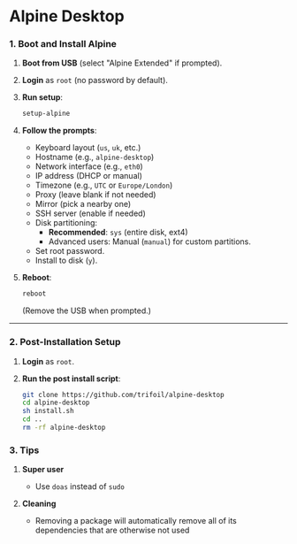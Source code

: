 # Alpine Desktop 

### **1. Boot and Install Alpine**
1. **Boot from USB** (select "Alpine Extended" if prompted).
2. **Login** as `root` (no password by default).
3. **Run setup**:
   ```bash
   setup-alpine
   ```
4. **Follow the prompts**:
   - Keyboard layout (`us`, `uk`, etc.)
   - Hostname (e.g., `alpine-desktop`)
   - Network interface (e.g., `eth0`)
   - IP address (DHCP or manual)
   - Timezone (e.g., `UTC` or `Europe/London`)
   - Proxy (leave blank if not needed)
   - Mirror (pick a nearby one)
   - SSH server (enable if needed)
   - Disk partitioning:
     - **Recommended**: `sys` (entire disk, ext4)
     - Advanced users: Manual (`manual`) for custom partitions.
   - Set root password.
   - Install to disk (`y`).

5. **Reboot**:
   ```bash
   reboot
   ```
   (Remove the USB when prompted.)

---

### **2. Post-Installation Setup**
1. **Login** as `root`.

2. **Run the post install script**:
   ```bash
   git clone https://github.com/trifoil/alpine-desktop
   cd alpine-desktop
   sh install.sh
   cd ..
   rm -rf alpine-desktop
   ```

### **3. Tips**
1. **Super user**
   - Use ```doas``` instead of ```sudo```

2. **Cleaning**
   - Removing a package will automatically remove all of its dependencies that are otherwise not used

